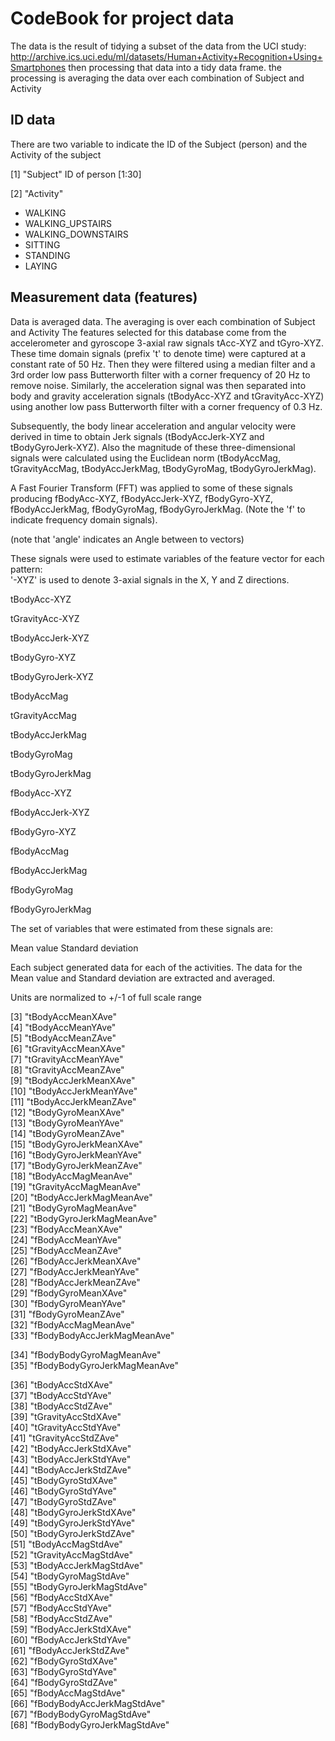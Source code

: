 # CodeBook for project data
The data is the result of tidying a subset of the data from the UCI study:
http://archive.ics.uci.edu/ml/datasets/Human+Activity+Recognition+Using+Smartphones
then processing that data into a tidy data frame.  the processing is averaging the data over each combination of Subject and Activity

## ID data
There are two variable to indicate the ID of the Subject (person) and the Activity of the subject

 [1] "Subject"
        ID of person [1:30]

 
 [2] "Activity" 
* WALKING		
* WALKING_UPSTAIRS
* WALKING_DOWNSTAIRS
* SITTING
* STANDING
* LAYING 

## Measurement data (features)
Data is averaged data.  The averaging is over each combination of Subject and Activity
The features selected for this database come from the accelerometer and gyroscope 3-axial raw signals tAcc-XYZ and tGyro-XYZ. These time domain signals (prefix 't' to denote time) were captured at a constant rate of 50 Hz. Then they were filtered using a median filter and a 3rd order low pass Butterworth filter with a corner frequency of 20 Hz to remove noise. Similarly, the acceleration signal was then separated into body and gravity acceleration signals (tBodyAcc-XYZ and tGravityAcc-XYZ) using another low pass Butterworth filter with a corner frequency of 0.3 Hz. 

Subsequently, the body linear acceleration and angular velocity were derived in time to obtain Jerk signals (tBodyAccJerk-XYZ and tBodyGyroJerk-XYZ). Also the magnitude of these three-dimensional signals were calculated using the Euclidean norm (tBodyAccMag, tGravityAccMag, tBodyAccJerkMag, tBodyGyroMag, tBodyGyroJerkMag). 

A Fast Fourier Transform (FFT) was applied to some of these signals producing fBodyAcc-XYZ, fBodyAccJerk-XYZ, fBodyGyro-XYZ, fBodyAccJerkMag, fBodyGyroMag, fBodyGyroJerkMag. (Note the 'f' to indicate frequency domain signals). 

(note that 'angle' indicates an Angle between to vectors)

These signals were used to estimate variables of the feature vector for each pattern:  
'-XYZ' is used to denote 3-axial signals in the X, Y and Z directions.

tBodyAcc-XYZ

tGravityAcc-XYZ

tBodyAccJerk-XYZ

tBodyGyro-XYZ

tBodyGyroJerk-XYZ

tBodyAccMag

tGravityAccMag

tBodyAccJerkMag

tBodyGyroMag

tBodyGyroJerkMag

fBodyAcc-XYZ

fBodyAccJerk-XYZ

fBodyGyro-XYZ

fBodyAccMag

fBodyAccJerkMag

fBodyGyroMag

fBodyGyroJerkMag

The set of variables that were estimated from these signals are: 

Mean value
Standard deviation

Each subject generated data for each of the activities.  The data for the Mean value and Standard deviation are extracted and averaged.

Units are normalized to +/-1 of full scale range
		                          
 [3] "tBodyAccMeanXAve"           
 [4] "tBodyAccMeanYAve"           
 [5] "tBodyAccMeanZAve"           
 [6] "tGravityAccMeanXAve"        
 [7] "tGravityAccMeanYAve"        
 [8] "tGravityAccMeanZAve"        
 [9] "tBodyAccJerkMeanXAve"       
[10] "tBodyAccJerkMeanYAve"       
[11] "tBodyAccJerkMeanZAve"       
[12] "tBodyGyroMeanXAve"          
[13] "tBodyGyroMeanYAve"          
[14] "tBodyGyroMeanZAve"          
[15] "tBodyGyroJerkMeanXAve"      
[16] "tBodyGyroJerkMeanYAve"      
[17] "tBodyGyroJerkMeanZAve"      
[18] "tBodyAccMagMeanAve"         
[19] "tGravityAccMagMeanAve"      
[20] "tBodyAccJerkMagMeanAve"     
[21] "tBodyGyroMagMeanAve"        
[22] "tBodyGyroJerkMagMeanAve"    
[23] "fBodyAccMeanXAve"           
[24] "fBodyAccMeanYAve"           
[25] "fBodyAccMeanZAve"           
[26] "fBodyAccJerkMeanXAve"       
[27] "fBodyAccJerkMeanYAve"       
[28] "fBodyAccJerkMeanZAve"       
[29] "fBodyGyroMeanXAve"          
[30] "fBodyGyroMeanYAve"          
[31] "fBodyGyroMeanZAve"          
[32] "fBodyAccMagMeanAve"         
[33] "fBodyBodyAccJerkMagMeanAve"
 
[34] "fBodyBodyGyroMagMeanAve"    
[35] "fBodyBodyGyroJerkMagMeanAve"

[36] "tBodyAccStdXAve"            
[37] "tBodyAccStdYAve"            
[38] "tBodyAccStdZAve"            
[39] "tGravityAccStdXAve"         
[40] "tGravityAccStdYAve"         
[41] "tGravityAccStdZAve"         
[42] "tBodyAccJerkStdXAve"        
[43] "tBodyAccJerkStdYAve"        
[44] "tBodyAccJerkStdZAve"        
[45] "tBodyGyroStdXAve"           
[46] "tBodyGyroStdYAve"           
[47] "tBodyGyroStdZAve"           
[48] "tBodyGyroJerkStdXAve"       
[49] "tBodyGyroJerkStdYAve"       
[50] "tBodyGyroJerkStdZAve"       
[51] "tBodyAccMagStdAve"          
[52] "tGravityAccMagStdAve"       
[53] "tBodyAccJerkMagStdAve"      
[54] "tBodyGyroMagStdAve"         
[55] "tBodyGyroJerkMagStdAve"     
[56] "fBodyAccStdXAve"            
[57] "fBodyAccStdYAve"            
[58] "fBodyAccStdZAve"            
[59] "fBodyAccJerkStdXAve"        
[60] "fBodyAccJerkStdYAve"        
[61] "fBodyAccJerkStdZAve"        
[62] "fBodyGyroStdXAve"           
[63] "fBodyGyroStdYAve"           
[64] "fBodyGyroStdZAve"           
[65] "fBodyAccMagStdAve"          
[66] "fBodyBodyAccJerkMagStdAve"  
[67] "fBodyBodyGyroMagStdAve"     
[68] "fBodyBodyGyroJerkMagStdAve" 